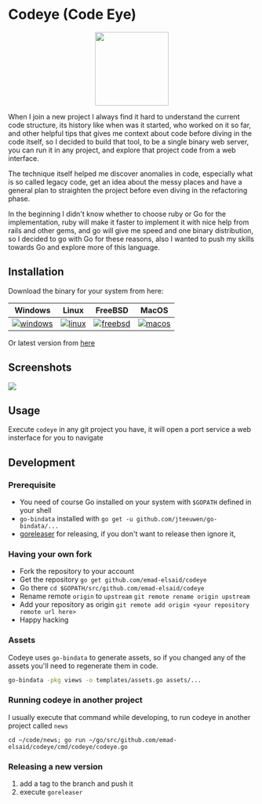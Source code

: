 # Codeye (Code Eye)

<p align="center">
<img src="http://www.emadelsaid.com/images/codeye.png" width="150" align="center">
</p>

When I join a new project I always find it hard to understand the current code
structure, its history like when was it started, who worked on it so far, and
other helpful tips that gives me context about code before diving in the code
itself, so I decided to build that tool, to be a single binary web server, you
can run it in any project, and explore that project code from a web interface.

The technique itself helped me discover anomalies in code, especially what is so
called legacy code, get an idea about the messy places and have a general plan
to straighten the project before even diving in the refactoring phase.

In the beginning I didn't know whether to choose ruby or Go for the
implementation, ruby will make it faster to implement it with nice help from
rails and other gems, and go will give me speed and one binary distribution, so
I decided to go with Go for these reasons, also I wanted to push my skills
towards Go and explore more of this language.

## Installation

Download the binary for your system from here:

| Windows                                                                                                                                                   | Linux                                                                                                                                               | FreeBSD                                                                                                                                                   | MacOS                                                                                                                                               |
|-----------------------------------------------------------------------------------------------------------------------------------------------------------|-----------------------------------------------------------------------------------------------------------------------------------------------------|-----------------------------------------------------------------------------------------------------------------------------------------------------------|-----------------------------------------------------------------------------------------------------------------------------------------------------|
| [![windows](http://www.emadelsaid.com/images/windows.png)](https://github.com/emad-elsaid/codeye/releases/download/v0.2/codeye_0.2_windows_64-bit.tar.gz) | [![linux](http://www.emadelsaid.com/images/linux.png)](https://github.com/emad-elsaid/codeye/releases/download/v0.2/codeye_0.2_linux_64-bit.tar.gz) | [![freebsd](http://www.emadelsaid.com/images/freebsd.png)](https://github.com/emad-elsaid/codeye/releases/download/v0.2/codeye_0.2_freebsd_64-bit.tar.gz) | [![macos](http://www.emadelsaid.com/images/macos.png)](https://github.com/emad-elsaid/codeye/releases/download/v0.2/codeye_0.2_macOS_64-bit.tar.gz) |

Or latest version from [here](https://github.com/emad-elsaid/codeye/releases/latest)

## Screenshots

![](https://i.imgur.com/PN533rH.png)

## Usage

Execute `codeye` in any git project you have, it will open a port service a web insterface for you to navigate

## Development

### Prerequisite

* You need of course Go installed on your system with `$GOPATH` defined in your shell
* `go-bindata` installed with `go get -u github.com/jteeuwen/go-bindata/...`
* [goreleaser](https://goreleaser.com/) for releasing, if you don't want to release then ignore it,

### Having your own fork

* Fork the repository to your account
* Get the repository `go get github.com/emad-elsaid/codeye`
* Go there `cd $GOPATH/src/github.com/emad-elsaid/codeye`
* Rename remote `origin` to `upstream` `git remote rename origin upstream`
* Add your repository as origin `git remote add origin <your repository remote url here>`
* Happy hacking

### Assets

Codeye uses `go-bindata` to generate assets, so if you changed any of the assets you'll need to regenerate them in code.

```bash
go-bindata -pkg views -o templates/assets.go assets/...
```


### Running codeye in another project

I usually execute that command while developing, to run codeye in another project called `news`

```shell
cd ~/code/news; go run ~/go/src/github.com/emad-elsaid/codeye/cmd/codeye/codeye.go
```

### Releasing a new version

1. add a tag to the branch and push it
2. execute `goreleaser`
